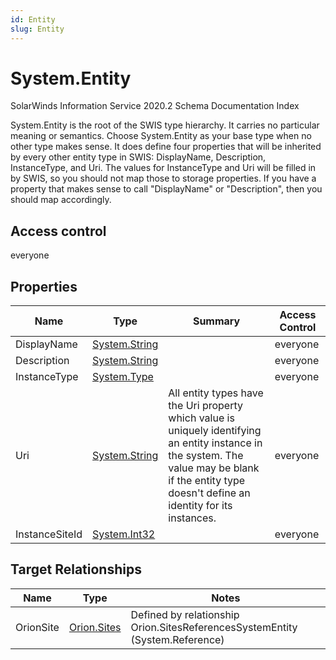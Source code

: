 ```yaml
---
id: Entity
slug: Entity
---
```


# System.Entity

SolarWinds Information Service 2020.2 Schema Documentation Index

System.Entity is the root of the SWIS type hierarchy. It carries no particular meaning or semantics. Choose System.Entity as your base type when no other type makes sense.
It does define four properties that will be inherited by every other entity type in SWIS: DisplayName, Description, InstanceType, and Uri. The values for InstanceType and Uri will be filled in by SWIS, so you should not map those to storage properties. If you have a property that makes sense to call "DisplayName" or "Description", then you should map accordingly.

## Access control

everyone

## Properties

| Name | Type | Summary | Access Control |
| ------ | ------ | ------ | ------ |
| DisplayName | [System.String](https://docs.microsoft.com/en-us/dotnet/api/system.string) |  | everyone |
| Description | [System.String](https://docs.microsoft.com/en-us/dotnet/api/system.string) |  | everyone |
| InstanceType | [System.Type](https://docs.microsoft.com/en-us/dotnet/api/system.type) |  | everyone |
| Uri | [System.String](https://docs.microsoft.com/en-us/dotnet/api/system.string) | All entity types have the Uri property which value is uniquely identifying an entity instance in the system. The value may be blank if the entity type doesn't define an identity for its instances. | everyone |
| InstanceSiteId | [System.Int32](https://docs.microsoft.com/en-us/dotnet/api/system.int32) |  | everyone |

## Target Relationships

| Name | Type | Notes |
| ------ | ------ | ------ |
| OrionSite | [Orion.Sites](./../Orion/Sites) | Defined by relationship Orion.SitesReferencesSystemEntity (System.Reference) |

